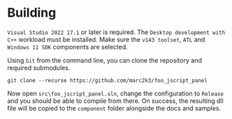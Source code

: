 # Building

`Visual Studio 2022 17.1` or later is required. The `Desktop development with C++` workload must be installed. Make sure the `v143 toolset`, `ATL` and `Windows 11 SDK` components are selected.

Using `Git` from the command line, you can clone the repository and required submodules.

`git clone --recurse https://github.com/marc2k3/foo_jscript_panel`

Now open `src\foo_jscript_panel.sln`, change the configuration to `Release` and you should be able to compile from there. On success, the resulting dll file will be copied to the `component` folder alongside the docs and samples.
